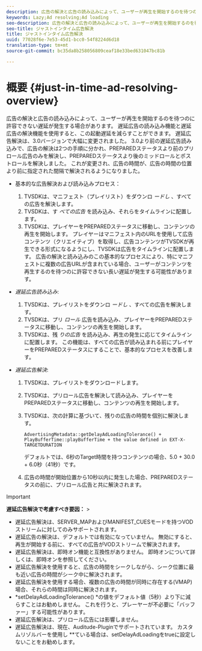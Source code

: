 ```yaml
---
description: 広告の解決と広告の読み込みによって、ユーザーが再生を開始するのを待つのに許容できない遅延が発生する場合があります。 遅延広告の読み込み機能と遅延広告の解決機能を使用すると、この起動遅延を減らすことができます。 遅延広告解決は、3.0バージョンで大幅に変更されました。 3.0より前の遅延広告読み込みで、広告の解決は2つの手順に分かれ、PREPAREDステータスより前のプリロール広告のみを解決し、PREPAREDステータスより後のミッドロールとポストロールを解決しました。 これが変更され、広告の時間が、広告の時間の位置より前に指定された間隔で解決されるようになりました。
keywords: Lazy;Ad resolving;Ad loading
seo-description: 広告の解決と広告の読み込みによって、ユーザーが再生を開始するのを待つのに許容できない遅延が発生する場合があります。 遅延広告の読み込み機能と遅延広告の解決機能を使用すると、この起動遅延を減らすことができます。 遅延広告解決は、3.0バージョンで大幅に変更されました。 3.0より前の遅延広告読み込みで、広告の解決は2つの手順に分かれ、PREPAREDステータスより前のプリロール広告のみを解決し、PREPAREDステータスより後のミッドロールとポストロールを解決しました。 これが変更され、広告の時間が、広告の時間の位置より前に指定された間隔で解決されるようになりました。
seo-title: ジャストインタイム広告解決
title: ジャストインタイム広告解決
uuid: 77028f6e-7e53-45d1-bcc0-54f8224d6d18
translation-type: tm+mt
source-git-commit: bc35da8b258056809ceaf18e33bed631047bc81b

---
```



# 概要 {#just-in-time-ad-resolving-overview}

広告の解決と広告の読み込みによって、ユーザーが再生を開始するのを待つのに許容できない遅延が発生する場合があります。 遅延広告の読み込み機能と遅延広告の解決機能を使用すると、この起動遅延を減らすことができます。 遅延広告解決は、3.0バージョンで大幅に変更されました。 3.0より前の遅延広告読み込みで、広告の解決は2つの手順に分かれ、PREPAREDステータスより前のプリロール広告のみを解決し、PREPAREDステータスより後のミッドロールとポストロールを解決しました。 これが変更され、広告の時間が、広告の時間の位置より前に指定された間隔で解決されるようになりました。

* 基本的な広告解決および読み込みプロセス：

   1. TVSDKは、マニフェスト（プレイリスト）をダウンロ *ードし* 、すべての広告を解決します。
   1. TVSDKは、す *べての広告* を読み込み、それらをタイムラインに配置します。
   1. TVSDKは、プレイヤーをPREPAREDステータスに移動し、コンテンツの再生を開始します。
   プレイヤーはマニフェスト内のURLを使用して広告コンテンツ（クリエイティブ）を取得し、広告コンテンツがTVSDKが再生できる形式になるようにし、TVSDKは広告をタイムラインに配置します。 広告の解決と読み込みのこの基本的なプロセスにより、特にマニフェストに複数の広告URLが含まれている場合、ユーザーがコンテンツを再生するのを待つのに許容できない長い遅延が発生する可能性があります。

* *遅延広告読み込み*:

   1. TVSDKは、プレイリストをダウンロ *ードし* 、すべての広告を解決します。
   1. TVSDKは、プリ *ロール* 広告を読み込み、プレイヤーをPREPAREDステータスに移動し、コンテンツの再生を開始します。
   1. TVSDKは、残 *りの広告* を読み込み、再生の発生に応じてタイムラインに配置します。
   この機能は、すべての広告が読み込まれる前にプレイヤーをPREPAREDステータスにすることで、基本的なプロセスを改善します。

* *遅延広告解決*:

   1. TVSDKは、プレイリストをダウンロードします。
   1. TVSDKは、プリロール広告を解決して読み込み、プレイヤーをPREPAREDステータスに移動し、コンテンツの再生を開始します。
   1. TVSDKは、次の計算に基づいて、残りの広告の時間を個別に解決します。

      `AdvertisingMetadata::getDelayAdLoadingTolerance() + PlayBufferTime::playBufferTime + the value defined in EXT-X-TARGETDURATION`

      デフォルトでは、6秒のTarget時間を持つコンテンツの場合、5.0 + 30.0 + 6.0秒（41秒）です。

   1. 広告の時間が開始位置から10秒以内に発生した場合、PREPAREDステータスの前に、プリロール広告と共に解決されます。

>[!IMPORTANT]
>
>**遅延広告解決で考慮すべき要因：** >
>* 遅延広告解決は、SERVER_MAPおよびMANIFEST_CUESモードを持つVODストリームに対してのみサポートされます。
>* 遅延広告の解決は、デフォルトでは有効になっていません。 無効にすると、再生が開始する前に、すべての広告がVODストリームで解決されます。
>* 遅延広告解決は、即時オン機能と互換性がありません。 即時オンについて詳しくは、即時オンを参照してください。
>* 遅延広告解決を使用すると、広告の時間をシークしながら、シーク位置に最も近い広告の時間がシーク中に解決されます。
>* 遅延広告解決を使用する場合、複数の広告の時間が同時に存在する(VMAP)場合、それらの時間は同時に解決されます。
>* *setDelayAdLoadingTolerance() *の値をデフォルト値（5秒）より下に減らすことはお勧めしません。 これを行うと、プレーヤーが不必要に「バッファー」する可能性があります。
>* 遅延広告解決は、プリロール広告には影響しません。
>* 遅延広告解決は、現在、Auditude-Pluginでサポートされています。 カスタムリゾルバーを使用し **&#x200B;ている場合は、setDelayAdLoadingをtrueに設定しないことをお勧めします。
>


